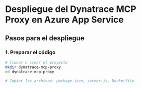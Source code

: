# Despliegue del Dynatrace MCP Proxy en Azure App Service

## Pasos para el despliegue

### 1. Preparar el código
```bash
# Clonar o crear el proyecto
mkdir dynatrace-mcp-proxy
cd dynatrace-mcp-proxy

# Copiar los archivos: package.json, server.js, Dockerfile